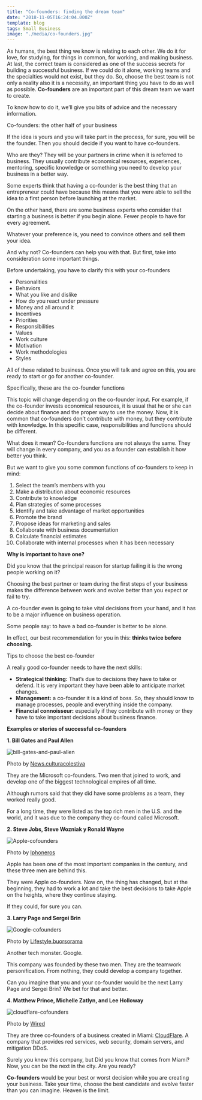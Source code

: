 ```yaml
---
title: "Co-founders: finding the dream team"
date: "2018-11-05T16:24:04.000Z"
template: blog
tags: Small Business
image: "./media/co-founders.jpg"
---
```


As humans, the best thing we know is relating to each other. We do it for love, for studying, for things in common, for working, and making business. At last, the correct team is considered as one of the success secrets for building a successful business. If we could do it alone, working teams and the specialties would not exist, but they do. So, choose the best team is not only a reality also it is a necessity, an important thing you have to do as well as possible. **Co-founders** are an important part of this dream team we want to create. 

To know how to do it, we’ll give you bits of advice and the necessary information. 


<title-2>Co-founders: the other half of your business</title-2>

If the idea is yours and you will take part in the process, for sure, you will be the founder. Then you should decide if you want to have co-founders.

Who are they? They will be your partners in crime when it is referred to business. They usually contribute economical resources, experiences, mentoring, specific knowledge or something you need to develop your business in a better way. 

Some experts think that having a co-founder is the best thing that an entrepreneur could have because this means that you were able to sell the idea to a first person before launching at the market.

On the other hand, there are some business experts who consider that starting a business is better if you begin alone. Fewer people to have for every agreement. 

Whatever your preference is, you need to convince others and sell them your idea. 

And why not? Co-founders can help you with that. But first, take into consideration some important things.

<title-3>Before undertaking, you have to clarify this with your co-founders</title3>

* Personalities
* Behaviors
* What you like and dislike
* How do you react under pressure 
* Money and all around it
* Incentives 
* Priorities
* Responsibilities
* Values 
* Work culture 
* Motivation
* Work methodologies 
* Styles

All of these related to business. Once you will talk and agree on this, you are ready to start or go for another co-founder. 

<title-4>Specifically, these are the co-founder functions</title-4>

This topic will change depending on the co-founder input. For example, if the co-founder invests economical resources, it is usual that he or she can decide about finance and the proper way to use the money. Now, it is common that co-founders don’t contribute with money, but they contribute with knowledge. In this specific case, responsibilities and functions should be different. 

What does it mean? Co-founders functions are not always the same. They will change in every company, and you as a founder can establish it how better you think. 

But we want to give you some common functions of co-founders to keep in mind:

1. Select the team’s members with you
2. Make a distribution about economic resources
3. Contribute to knowledge 
4. Plan strategies of some processes
5. Identify and take advantage of market opportunities
6. Promote the brand
7. Propose ideas for marketing and sales
8. Collaborate with business documentation 
9. Calculate financial estimates 
10. Collaborate with internal processes when it has been necessary

**Why is important to have one?**

Did you know that the principal reason for startup failing it is the wrong people working on it?

Choosing the best partner or team during the first steps of your business makes the difference between work and evolve better than you expect or fail to try. 

A co-founder even is going to take vital decisions from your hand, and it has to be a major influence on business operation.   
  
Some people say: to have a bad co-founder is better to be alone. 

In effect, our best recommendation for you in this: **thinks twice before choosing.**

<title-2>Tips to choose the best co-founder</title-2>

A really good co-founder needs to have the next skills: 

* **Strategical thinking:** That’s due to decisions they have to take or defend. It is very important they have been able to anticipate market changes. 
* **Management:** a co-founder it is a kind of boss. So, they should know to manage processes, people and everything inside the company. 
* **Financial connoisseur:** especially if they contribute with money or they have to take important decisions about business finance.

**Examples or stories of successful co-founders**

**1. Bill Gates and Paul Allen**

![bill-gates-and-paul-allen](media/paul-allen-bill-gates.png)

<credits>Photo by [News.culturacolestiva](https://news.culturacolectiva.com/ciencia/muere-paul-allen-cofundador-de-microsoft/)<credits>

They are the Microsoft co-founders. Two men that joined to work, and develop one of the biggest technological empires of all time. 

Although rumors said that they did have some problems as a team, they worked really good. 

For a long time, they were listed as the top rich men in the U.S. and the world, and it was due to the company they co-found called Microsoft.


**2. Steve Jobs, Steve Wozniak y Ronald Wayne**

![Apple-cofounders](media/apple-cofounders.png)

<credits>Photo by [Iphoneros](https://iphoneros.com/52161/por-que-es-genial-el-video-conmemorativo-de-los-40-anos-de-historia-de-apple)<credits>

Apple has been one of the most important companies in the century, and these three men are behind this. 

They were Apple co-founders. Now on, the thing has changed, but at the beginning, they had to work a lot and take the best decisions to take Apple on the heights, where they continue staying. 

If they could, for sure you can. 


**3. Larry Page and Sergei Brin**

![Google-cofounders](media/google-cofounders.png)

<credits>Photo by [Lifestyle.buorsorama](http://lifestyle.boursorama.com/high-tech/larry-page-et-sergey-brin-qui-sont-les-papas-de-google/)<credits>
  
Another tech monster. Google. 

This company was founded by these two men. They are the teamwork personification. From nothing, they could develop a company together. 

Can you imagine that you and your co-founder would be the next Larry Page and Sergei Brin? We bet for that and better. 


**4. Matthew Prince, Michelle Zatlyn, and Lee Holloway**

![cloudflare-cofounders](media/cloudflare-cofounders.png)

<credits>Photo by [Wired](https://www.wired.co.uk/article/server-samurai)<credits>
  
They are three co-founders of a business created in Miami: [CloudFlare](https://www.cloudflare.com/es-es/). A company that provides red services, web security, domain servers, and mitigation DDoS. 

Surely you knew this company, but Did you know that comes from Miami? Now, you can be the next in the city. Are you ready? 


**Co-founders** would be your best or worst decision while you are creating your business. Take your time, choose the best candidate and evolve faster than you can imagine. Heaven is the limit. 

